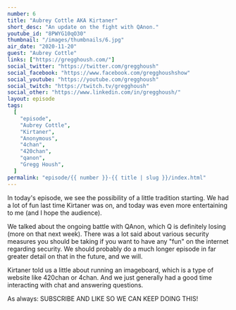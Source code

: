 ```yaml
---
number: 6
title: "Aubrey Cottle AKA Kirtaner"
short_desc: "An update on the fight with QAnon."
youtube_id: "8PWYG10qO30"
thumbnail: "/images/thumbnails/6.jpg"
air_date: "2020-11-20"
guest: "Aubrey Cottle"
links: ["https://gregghoush.com/"]
social_twitter: "https://twitter.com/gregghoush"
social_facebook: "https://www.facebook.com/gregghoushshow"
social_youtube: "https://youtube.com/gregghoush"
social_twitch: "https://twitch.tv/gregghoush"
social_other: "https://www.linkedin.com/in/gregghoush/"
layout: episode
tags:
  [
    "episode",
    "Aubrey Cottle",
    "Kirtaner",
    "Anonymous",
    "4chan",
    "420chan",
    "qanon",
    "Gregg Housh",
  ]
permalink: "episode/{{ number }}-{{ title | slug }}/index.html"
---
```


In today's episode, we see the possibility of a little tradition starting. We had a lot of fun last time Kirtaner was on, and today was even more entertaining to me (and I hope the audience).

We talked about the ongoing battle with QAnon, which Q is definitely losing (more on that next week). There was a lot said about various security measures you should be taking if you want to have any "fun" on the internet regarding security. We should probably do a much longer episode in far greater detail on that in the future, and we will.

Kirtaner told us a little about running an imageboard, which is a type of website like 420chan or 4chan. And we just generally had a good time interacting with chat and answering questions.

As always: SUBSCRIBE AND LIKE SO WE CAN KEEP DOING THIS!
